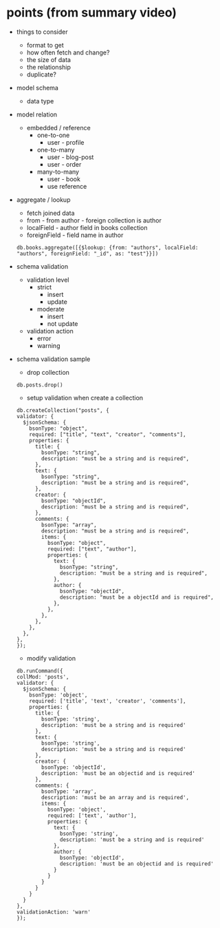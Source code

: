 # points (from summary video)

- things to consider

  - format to get
  - how often fetch and change?
  - the size of data
  - the relationship
  - duplicate?

- model schema
  - data type
- model relation

  - embedded / reference
    - one-to-one
      - user - profile
    - one-to-many
      - user - blog-post
      - user - order
    - many-to-many
      - user - book
      - use reference

- aggregate / lookup

  - fetch joined data
  - from - from author - foreign collection is author
  - localField - author field in books collection
  - foreignField - field name in author

  ```
  db.books.aggregate([{$lookup: {from: "authors", localField: "authors", foreignField: "_id", as: "test"}}])
  ```

- schema validation

  - validation level
    - strict
      - insert
      - update
    - moderate
      - insert
      - not update
  - validation action
    - error
    - warning

- schema validation sample

  - drop collection

  ```
  db.posts.drop()
  ```

  - setup validation when create a collection

  ```
  db.createCollection("posts", {
  validator: {
    $jsonSchema: {
      bsonType: "object",
      required: ["title", "text", "creator", "comments"],
      properties: {
        title: {
          bsonType: "string",
          description: "must be a string and is required",
        },
        text: {
          bsonType: "string",
          description: "must be a string and is required",
        },
        creator: {
          bsonType: "objectId",
          description: "must be a string and is required",
        },
        comments: {
          bsonType: "array",
          description: "must be a string and is required",
          items: {
            bsonType: "object",
            required: ["text", "author"],
            properties: {
              text: {
                bsonType: "string",
                description: "must be a string and is required",
              },
              author: {
                bsonType: "objectId",
                description: "must be a objectId and is required",
              },
            },
          },
        },
      },
    },
  },
  });

  ```

  - modify validation

  ```
  db.runCommand({
  collMod: 'posts',
  validator: {
    $jsonSchema: {
      bsonType: 'object',
      required: ['title', 'text', 'creator', 'comments'],
      properties: {
        title: {
          bsonType: 'string',
          description: 'must be a string and is required'
        },
        text: {
          bsonType: 'string',
          description: 'must be a string and is required'
        },
        creator: {
          bsonType: 'objectId',
          description: 'must be an objectid and is required'
        },
        comments: {
          bsonType: 'array',
          description: 'must be an array and is required',
          items: {
            bsonType: 'object',
            required: ['text', 'author'],
            properties: {
              text: {
                bsonType: 'string',
                description: 'must be a string and is required'
              },
              author: {
                bsonType: 'objectId',
                description: 'must be an objectid and is required'
              }
            }
          }
        }
      }
    }
  },
  validationAction: 'warn'
  });
  ```
